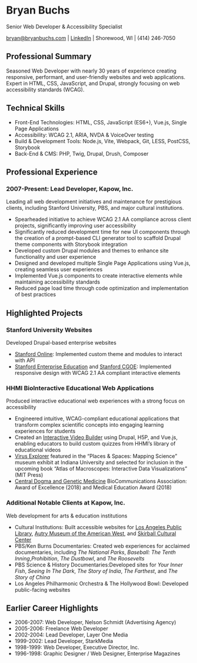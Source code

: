 # Bryan Buchs

Senior Web Developer & Accessibility Specialist

[bryan@bryanbuchs.com](mailto:bryan@bryanbuchs.com) | [LinkedIn](https://www.linkedin.com/in/bryan-buchs-314656341) | Shorewood, WI | (414) 246-7050

## Professional Summary

Seasoned Web Developer with nearly 30 years of experience creating responsive, performant, and user-friendly websites and web applications. Expert in HTML, CSS, JavaScript, and Drupal, strongly focusing on web accessibility standards (WCAG).

## Technical Skills

- Front-End Technologies: HTML, CSS, JavaScript (ES6+), Vue.js, Single Page Applications
- Accessibility: WCAG 2.1, ARIA, NVDA & VoiceOver testing
- Build & Development Tools: Node.js, Vite, Webpack, Git, LESS, PostCSS, Storybook
- Back-End & CMS: PHP, Twig, Drupal, Drush, Composer

## Professional Experience

### 2007-Present: Lead Developer, Kapow, Inc.

Leading all web development initiatives and maintenance for prestigious clients, including Stanford University, PBS, and major cultural institutions.

- Spearheaded initiative to achieve WCAG 2.1 AA compliance across client projects, significantly improving user accessibility
- Significantly reduced development time for new UI components through the creation of a prompt-based CLI generator tool to scaffold Drupal theme components with Storybook integration
- Developed custom Drupal modules and themes to enhance site functionality and user experience
- Designed and developed multiple Single Page Applications using Vue.js, creating seamless user experiences
- Implemented Vue.js components to create interactive elements while maintaining accessibility standards
- Reduced page load time through code optimization and implementation of best practices

## Highlighted Projects

### Stanford University Websites

Developed Drupal-based enterprise websites

- [Stanford Online](https://online.stanford.edu/): Implemented custom theme and modules to interact with API  
- [Stanford Enterprise Education](https://enterpriseeducation.stanford.edu/) and [Stanford CGOE](https://cgoe.stanford.edu/): Implemented responsive design with WCAG 2.1 AA compliant interactive elements

### HHMI BioInteractive Educational Web Applications

Produced interactive educational web experiences with a strong focus on accessibility

- Engineered intuitive, WCAG-compliant educational applications that transform complex scientific concepts into engaging learning experiences for students  
- Created an [Interactive Video Builder](https://interactive-video-tool.biointeractive.org/) using Drupal, H5P, and Vue.js, enabling educators to build custom quizzes from HHMI’s library of educational videos  
- [Virus Explorer](https://media.hhmi.org/biointeractive/click/virus-explorer) featured in the “Places & Spaces: Mapping Science” museum exhibit at Indiana University and selected for inclusion in the upcoming book “Atlas of Macroscopes: Interactive Data Visualizations” (MIT Press)
- [Central Dogma and Genetic Medicine](https://media.hhmi.org/biointeractive/click/genetic-medicine-interactive/) BioCommunications Association: Award of Excellence (2018) and Medical Education Award (2018)

### Additional Notable Clients at Kapow, Inc.

Web development for arts & education institutions

- Cultural Institutions: Built accessible websites for [Los Angeles Public Library](https://www.lapl.org/), [Autry Museum of the American West](https://theautry.org/), and [Skirball Cultural Center](https://www.skirball.org/)  
- PBS/Ken Burns Documentaries: Created web experiences for acclaimed documentaries, including *The National Parks*, *Baseball: The Tenth Inning*,*Prohibition*, *The Dustbowl*, and *The Roosevelts*  
- PBS Science & History Documentaries:Developed sites for *Your Inner Fish*, *Seeing In The Dark*, *The Story of India*, *The Farthest*, and *The Story of China*  
- Los Angeles Philharmonic Orchestra & The Hollywood Bowl: Developed public-facing websites

## Earlier Career Highlights

- 2006-2007: Web Developer, Nelson Schmidt (Advertising Agency)  
- 2005-2006: Freelance Web Developer  
- 2002-2004: Lead Developer, Layer One Media  
- 1999-2002: Lead Developer, StarkMedia  
- 1998-1999: Web Developer, Executive Director, Inc.  
- 1996-1998: Graphic Designer / Web Designer, Enterprise Magazines
